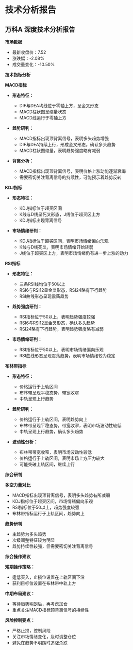 # 技术分析报告

## 万科A 深度技术分析报告

**市场数据**

* 最新收盘价：7.52
* 涨跌幅：-2.08%
* 成交量变化：-10.50%

**技术指标分析**

**MACD指标**

* **形态特征：**
    * DIF与DEA均线位于零轴上方，呈金叉形态
    * MACD柱状图呈缩量状态
    * MACD线运行于零轴上方

* **趋势研判：**
    * MACD指标出现顶背离信号，表明多头趋势增强
    * DIF与DEA持续上行，形成金叉形态，确认多头趋势
    * MACD柱状图缩量，表明趋势强度略有减弱

* **背离分析：**
    * MACD指标出现顶背离信号，表明价格上涨动能逐渐衰竭
    * 需要密切关注背离信号的持续性，可能预示着趋势反转

**KDJ指标**

* **形态特征：**
    * KDJ指标位于超买区间
    * K线与D线呈死叉形态，J线位于超买区上方
    * KDJ指标出现背离信号

* **市场情绪研判：**
    * KDJ指标位于超买区间，表明市场情绪偏向乐观
    * K线与D线死叉，表明市场情绪开始转弱
    * J线位于超买区上方，表明市场情绪仍有进一步上涨的动力

**RSI指标**

* **形态特征：**
    * 三条RSI线均位于50以上
    * RSI6与RSI12呈金叉形态，RSI24略有下行趋势
    * RSI曲线形态呈现震荡趋势

* **趋势强度研判：**
    * RSI指标位于50以上，表明趋势强度较强
    * RSI6与RSI12呈金叉形态，确认多头趋势
    * RSI24略有下行趋势，表明趋势强度略有减弱

* **市场情绪研判：**
    * RSI指标位于50以上，表明市场情绪偏向乐观
    * RSI曲线形态呈现震荡趋势，表明市场情绪较为稳定

**布林带指标**

* **形态特征：**
    * 价格运行于上轨区间
    * 布林带呈现平稳态势，带宽收窄
    * 中轨呈现上行趋势

* **趋势研判：**
    * 价格运行于上轨区间，表明趋势向上
    * 布林带呈现平稳态势，带宽收窄，表明市场波动性较低
    * 中轨呈现上行趋势，确认多头趋势

* **波动性分析：**
    * 布林带带宽收窄，表明市场波动性较低
    * 价格运行于上轨区间，表明市场上方压力较大
    * 可能突破上轨区间，继续上行

**综合研判**

**多空力量对比**

* MACD指标出现顶背离信号，表明多头趋势有所减弱
* KDJ指标位于超买区间，市场情绪偏向乐观
* RSI指标位于50以上，趋势强度较强
* 布林带指标运行于上轨区间，趋势向上

**趋势研判**

* 主趋势为多头趋势
* 次级调整特征较为明显
* 趋势持续性较强，但需要密切关注背离信号

**综合操作建议**

**短期操作策略：**

* 逢低买入，止损位设置在上轨区间下沿
* 获利目标位设置在布林带中轨上方

**中期布局建议：**

* 等待趋势明朗后，再考虑加仓
* 重点关注MACD指标顶背离信号的持续性

**风险控制要点：**

* 严格止损，控制风险
* 关注市场情绪变化，及时调整仓位
* 避免在趋势不明朗时追涨杀跌